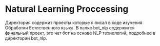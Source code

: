 # Natural Learning Proccessing
Директория содержит проекты которые я писал в ходе изучения Обработки Естественного языка. В папке bot_nlp содержится финальный проект, это чат бот на основе NLP технологий, подробнее в директории bot_nlp.